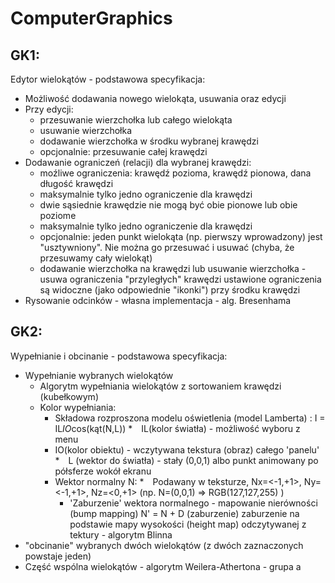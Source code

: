 # ComputerGraphics

## GK1:
Edytor wielokątów - podstawowa specyfikacja:

* Możliwość dodawania nowego wielokąta, usuwania oraz edycji
* Przy edycji:
  * przesuwanie wierzchołka lub całego wielokąta
  * usuwanie wierzchołka
  * dodawanie wierzchołka w środku wybranej krawędzi
  * opcjonalnie: przesuwanie całej krawędzi
* Dodawanie ograniczeń (relacji) dla wybranej krawędzi:
   * moźliwe ograniczenia: krawędź pozioma, krawędź pionowa, dana długość krawędzi
   * maksymalnie tylko jedno ograniczenie dla krawędzi
   * dwie sąsiednie krawędzie nie mogą być obie pionowe lub obie poziome
   * maksymalnie tylko jedno ograniczenie dla krawędzi
   * opcjonalnie: jeden punkt wielokąta (np. pierwszy wprowadzony) jest "usztywniony". Nie można go przesuwać i usuwać (chyba, że przesuwamy cały wielokąt)
   * dodawanie wierzchołka na krawędzi lub usuwanie wierzchołka - usuwa ograniczenia "przyległych" krawędzi
    ustawione ograniczenia są widoczne (jako odpowiednie "ikonki") przy środku krawędzi
* Rysowanie odcinków - własna implementacja - alg. Bresenhama

## GK2:
Wypełnianie i obcinanie - podstawowa specyfikacja:

* Wypełnianie wybranych wielokątów
  * Algorytm wypełniania wielokątów z sortowaniem krawędzi (kubełkowym)
  * Kolor wypełniania:
    * Składowa rozproszona modelu oświetlenia (model Lamberta) : I = IL*IO*cos(kąt(N,L))
    * IL(kolor światła) - możliwość wyboru z menu
    * IO(kolor obiektu) - wczytywana tekstura (obraz) całego 'panelu'
    * L (wektor do światła) - stały (0,0,1) albo punkt animowany po półsferze wokół ekranu
    * Wektor normalny N:
      * Podawany w teksturze, Nx=<-1,+1>, Ny=<-1,+1>, Nz=<0,+1> (np. N=(0,0,1) => RGB(127,127,255) )
      * 'Zaburzenie' wektora normalnego - mapowanie nierówności (bump mapping) N' = N + D (zaburzenie)
    zaburzenie na podstawie mapy wysokości (height map) odczytywanej z tektury - algorytm Blinna
* "obcinanie" wybranych dwóch wielokątów (z dwóch zaznaczonych powstaje jeden)
 * Część wspólna wielokątów - algorytm Weilera-Athertona - grupa a
